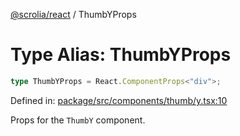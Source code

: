 [@scrolia/react](../README.md) / ThumbYProps

# Type Alias: ThumbYProps

```ts
type ThumbYProps = React.ComponentProps<"div">;
```

Defined in: [package/src/components/thumb/y.tsx:10](https://github.com/scrolia/react/blob/bef514f38138f6c060ddd0fad9edaba13d77962a/package/src/components/thumb/y.tsx#L10)

Props for the `ThumbY` component.
